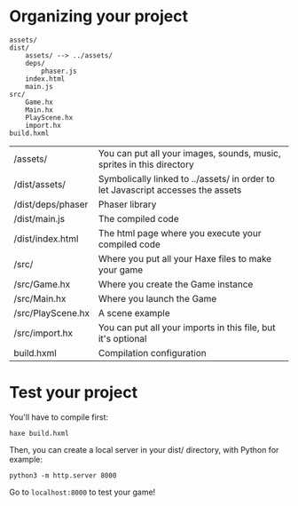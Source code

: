# Organizing your project

```
assets/
dist/
    assets/ --> ../assets/
    deps/
        phaser.js
    index.html
    main.js
src/
    Game.hx
    Main.hx
    PlayScene.hx
    import.hx
build.hxml
```

|               |               |
| ------------- | ------------- |
| /assets/  | You can put all your images, sounds, music, sprites in this directory  |
| /dist/assets/  | Symbolically linked to ../assets/ in order to let Javascript accesses the assets  |
| /dist/deps/phaser | Phaser library |
| /dist/main.js | The compiled code |
| /dist/index.html | The html page where you execute your compiled code |
| /src/ | Where you put all your Haxe files to make your game |
| /src/Game.hx | Where you create the Game instance |
| /src/Main.hx | Where you launch the Game |
| /src/PlayScene.hx | A scene example |
| /src/import.hx | You can put all your imports in this file, but it's optional |
| build.hxml | Compilation configuration |


# Test your project

You'll have to compile first:

```
haxe build.hxml
```

Then, you can create a local server in your dist/ directory, with Python for example:

```
python3 -m http.server 8000
```

Go to ```localhost:8000``` to test your game!